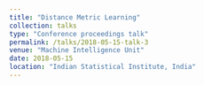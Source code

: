 ```yaml
---
title: "Distance Metric Learning"
collection: talks
type: "Conference proceedings talk"
permalink: /talks/2018-05-15-talk-3
venue: "Machine Intelligence Unit"
date: 2018-05-15
location: "Indian Statistical Institute, India"
---
```


